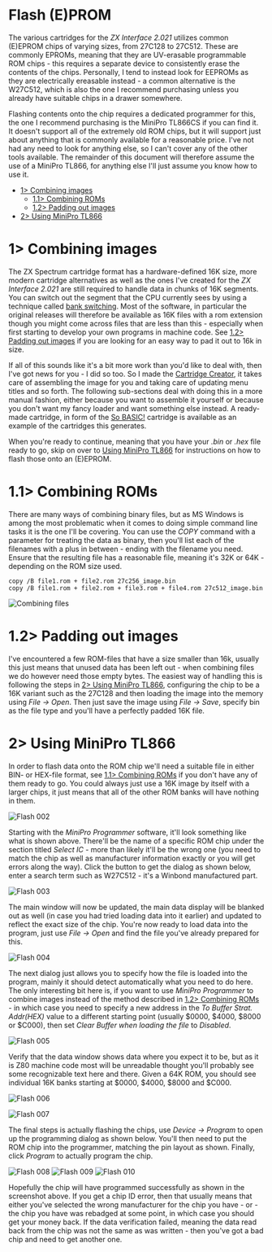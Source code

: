 # Flash (E)PROM
The various cartridges for the *ZX Interface 2.021* utilizes common (E)EPROM chips of varying sizes, from 27C128 to 27C512. These are commonly EPROMs, meaning that they are UV-erasable programmable ROM chips - this requires a separate device to consistently erase the contents of the chips. Personally, I tend to instead look for EEPROMs as they are electrically ereasable instead - a common alternative is the W27C512, which is also the one I recommend purchasing unless you already have suitable chips in a drawer somewhere.

Flashing contents onto the chip requires a dedicated programmer for this, the one I recommend purchasing is the MiniPro TL866CS if you can find it. It doesn't support all of the extremely old ROM chips, but it will support just about anything that is commonly available for a reasonable price. I've not had any need to look for anything else, so I can't cover any of the other tools available. The remainder of this document will therefore assume the use of a MiniPro TL866, for anything else I'll just assume you know how to use it.

- [1> Combining images](#1-combining-images)
  - [1.1> Combining ROMs](#11-combining-roms)
  - [1.2> Padding out images](#12-padding-out-images)
- [2> Using MiniPro TL866](#2-using-minipro-tl866)

# 1> Combining images
The ZX Spectrum cartridge format has a hardware-defined 16K size, more modern cartridge alternatives as well as the ones I've created for the *ZX Interface 2.021* are still required to handle data in chunks of 16K segments. You can switch out the segment that the CPU currently sees by using a technique called [bank switching](https://github.com/tebl/ZX-Interface-2.021/blob/main/documentation/bank_switching.md). Most of the software, in particular the original releases will therefore be available as 16K files with a rom extension though you might come across files that are less than this - especially when first starting to develop your own programs in machine code. See [1.2> Padding out images](#12-padding-out-images) if you are looking for an easy way to pad it out to 16k in size.

If all of this sounds like it's a bit more work than you'd like to deal with, then I've got news for you - I did so too. So I made the [Cartridge Creator](https://github.com/tebl/ZX-Interface-2.021/tree/main/software/cartridge_creator), it takes care of assembling the image for you and taking care of updating menu titles and so forth. The following sub-sections deal with doing this in a more manual fashion, either because you want to assemble it yourself or because you don't want my fancy loader and want something else instead. A ready-made cartridge, in form of the [So BASIC!](https://github.com/tebl/ZX-Interface-2.021/tree/main/software/cartridge_creator/cartridges/basic) cartridge is available as an example of the cartridges this generates.

When you're ready to continue, meaning that you have your *.bin* or *.hex* file ready to go, skip on over to [Using MiniPro TL866](#2-using-minipro-tl866) for instructions on how to flash those onto an (E)EPROM.

# 1.1> Combining ROMs
There are many ways of combining binary files, but as MS Windows is among the most problematic when it comes to doing simple command line tasks it is the one I'll be covering. You can use the *COPY* command with a parameter for treating the data as binary, then you'll list each of the filenames with a plus in between - ending with the filename you need. Ensure that the resulting file has a reasonable file, meaning it's 32K or 64K - depending on the ROM size used. 
```
copy /B file1.rom + file2.rom 27c256_image.bin
copy /B file1.rom + file2.rom + file3.rom + file4.rom 27c512_image.bin
```
![Combining files](https://github.com/tebl/ZX-Interface-2.021/raw/main/gallery/build_flash_001.jpg)

# 1.2> Padding out images
I've encountered a few ROM-files that have a size smaller than 16k, usually this just means that unused data has been left out - when combining files we do however need those empty bytes. The easiest way of handling this is following the steps in [2> Using MiniPro TL866](#2-using-minipro-tl866), configuring the chip to be a 16K variant such as the 27C128 and then loading the image into the memory using *File -> Open*. Then just save the image using *File -> Save*, specify bin as the file type and you'll have a perfectly padded 16K file.

# 2> Using MiniPro TL866
In order to flash data onto the ROM chip we'll need a suitable file in either BIN- or HEX-file format, see [1.1> Combining ROMs](#11-combining-roms) if you don't have any of them ready to go. You could always just use a 16K image by itself with a larger chips, it just means that all of the other ROM banks will have nothing in them.

![Flash 002](https://github.com/tebl/ZX-Interface-2.021/raw/main/gallery/build_flash_002.jpg)

Starting with the *MiniPro Programmer* software, it'll look something like what is shown above. There'll be the name of a specific ROM chip under the section titled *Select IC* - more than likely it'll be the wrong one (you need to match the chip as well as manufacturer information exactly or you will get errors along the way). Click the button to get the dialog as shown below, enter a search term such as W27C512 - it's a Winbond manufactured part.

![Flash 003](https://github.com/tebl/ZX-Interface-2.021/raw/main/gallery/build_flash_003.jpg)

The main window will now be updated, the main data display will be blanked out as well (in case you had tried loading data into it earlier) and updated to reflect the exact size of the chip. You're now ready to load data into the program, just use *File -> Open* and find the file you've already prepared for this.

![Flash 004](https://github.com/tebl/ZX-Interface-2.021/raw/main/gallery/build_flash_004.jpg)

The next dialog just allows you to specify how the file is loaded into the program, mainly it should detect automatically what you need to do here. The only interesting bit here is, if you want to use *MiniPro Programmer* to combine images instead of the method described in [1.2> Combining ROMs](#12-combining-roms) - in which case you need to specify a new address in the *To Buffer Strat. Addr(HEX)* value to a different starting point (usually $0000, $4000, $8000 or $C000), then set *Clear Buffer when loading the file* to *Disabled*.

![Flash 005](https://github.com/tebl/ZX-Interface-2.021/raw/main/gallery/build_flash_005.jpg)

Verify that the data window shows data where you expect it to be, but as it is Z80 machine code most will be unreadable thought you'll probably see some recognizable text here and there. Given a 64K ROM, you should see individual 16K banks starting at $0000, $4000, $8000 and $C000.

![Flash 006](https://github.com/tebl/ZX-Interface-2.021/raw/main/gallery/build_flash_006.jpg)

![Flash 007](https://github.com/tebl/ZX-Interface-2.021/raw/main/gallery/build_flash_007.jpg)

The final steps is actually flashing the chips, use *Device -> Program* to open up the programming dialog as shown below. You'll then need to put the ROM chip into the programmer, matching the pin layout as shown. Finally, click *Program* to actually program the chip.

![Flash 008](https://github.com/tebl/ZX-Interface-2.021/raw/main/gallery/build_flash_008.jpg)
![Flash 009](https://github.com/tebl/ZX-Interface-2.021/raw/main/gallery/build_flash_009.jpg)
![Flash 010](https://github.com/tebl/ZX-Interface-2.021/raw/main/gallery/build_flash_010.jpg)

Hopefully the chip will have programmed successfully as shown in the screenshot above. If you get a chip ID error, then that usually means that either you've selected the wrong manufacturer for the chip you have - or - the chip you have was rebadged at some point, in which case you should get your money back. If the data verification failed, meaning the data read back from the chip was not the same as was written - then you've got a bad chip and need to get another one.